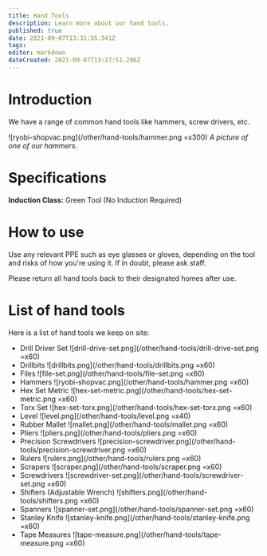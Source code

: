 ```yaml
---
title: Hand Tools
description: Learn more about our hand tools.
published: true
date: 2021-09-07T13:31:55.541Z
tags: 
editor: markdown
dateCreated: 2021-09-07T13:27:51.296Z
---
```


# Introduction
We have a range of common hand tools like hammers, screw drivers, etc.

![ryobi-shopvac.png](/other/hand-tools/hammer.png =x300)
*A picture of one of our hammers.*

# Specifications
**Induction Class:** Green Tool (No Induction Required)

# How to use
Use any relevant PPE such as eye glasses or gloves, depending on the tool and risks of how you're using it. If in doubt, please ask staff.

Please return all hand tools back to their designated homes after use.

# List of hand tools
Here is a list of hand tools we keep on site:
* Drill Driver Set
	![drill-drive-set.png](/other/hand-tools/drill-drive-set.png =x60)
* Drillbits
	![drillbits.png](/other/hand-tools/drillbits.png =x60)
* Files
	![file-set.png](/other/hand-tools/file-set.png =x60)
* Hammers
	![ryobi-shopvac.png](/other/hand-tools/hammer.png =x60)
* Hex Set Metric
	![hex-set-metric.png](/other/hand-tools/hex-set-metric.png =x60)
* Torx Set
	![hex-set-torx.png](/other/hand-tools/hex-set-torx.png =x60)
* Level
	![level.png](/other/hand-tools/level.png =x40)
* Rubber Mallet
	![mallet.png](/other/hand-tools/mallet.png =x60)
* Pliers
	![pliers.png](/other/hand-tools/pliers.png =x60)
* Precision Screwdrivers
	![precision-screwdriver.png](/other/hand-tools/precision-screwdriver.png =x60)
* Rulers
	![rulers.png](/other/hand-tools/rulers.png =x60)
* Scrapers
	![scraper.png](/other/hand-tools/scraper.png =x60)
* Screwdrivers
	![screwdriver-set.png](/other/hand-tools/screwdriver-set.png =x60)
* Shifters (Adjustable Wrench)
	![shifters.png](/other/hand-tools/shifters.png =x60)
* Spanners
	![spanner-set.png](/other/hand-tools/spanner-set.png =x60)
* Stanley Knife
	![stanley-knife.png](/other/hand-tools/stanley-knife.png =x60)
* Tape Measures
	![tape-measure.png](/other/hand-tools/tape-measure.png =x60)
